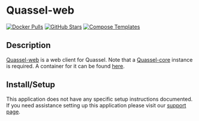 # Quassel-web

[![Docker Pulls](https://img.shields.io/docker/pulls/linuxserver/quassel-web?style=flat-square&color=607D8B&label=docker%20pulls&logo=docker)](https://hub.docker.com/r/linuxserver/quassel-web)
[![GitHub Stars](https://img.shields.io/github/stars/linuxserver/docker-quassel-web?style=flat-square&color=607D8B&label=github%20stars&logo=github)](https://github.com/linuxserver/docker-quassel-web)
[![Compose Templates](https://img.shields.io/static/v1?style=flat-square&color=607D8B&label=compose&message=templates)](https://github.com/GhostWriters/DockSTARTer/tree/master/compose/.apps/quasselweb)

## Description

[Quassel-web](https://github.com/magne4000/quassel-webserver) is a web client
for Quassel. Note that a [Quassel-core](http://quassel-irc.org/) instance is
required. A container for it can be found
[here](https://hub.docker.com/r/linuxserver/quassel-core).

## Install/Setup

This application does not have any specific setup instructions documented. If
you need assistance setting up this application please visit our
[support page](https://dockstarter.com/basics/support/).

